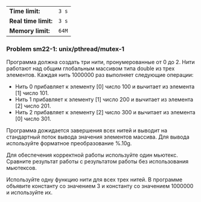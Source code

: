 |                      |       |
|----------------------|-------|
| **Time limit:**      | `3 s` |
| **Real time limit:** | `3 s` |
| **Memory limit:**    | `64M` |


### Problem sm22-1: unix/pthread/mutex-1

Программа должна создать три нити, пронумерованные от 0 до 2.
Нити работают над общим глобальным массивом типа double из трех
элементов. Каждая нить 1000000 раз выполняет следующие операции:

  * Нить 0 прибавляет к элементу [0] число 100 и вычитает из элемента [1] число 101.
  * Нить 1 прибавляет к элементу [1] число 200 и вычитает из элемента [2] число 201.
  * Нить 2 прибавляет к элементу [2] число 300 и вычитает из элемента [0] число 301.

Программа дожидается завершения всех нитей и выводит на
стандартный поток вывода значения элементов массива. Для вывода
используйте форматное преобразование %.10g.

Для обеспечения корректной работы используйте один мьютекс.
Сравните результат работы с результатом работы без использования
мьютексов.

Используйте одну функцию нити для всех трех нитей. В программе
объявите константу со значением 3 и константу со значением
1000000 и используйте их.

